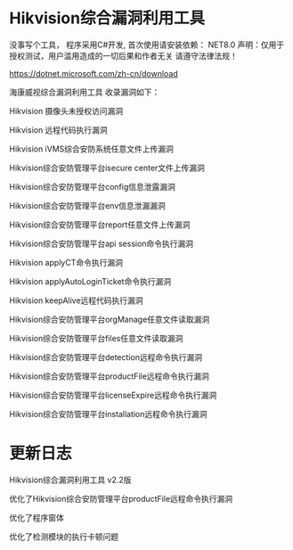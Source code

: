 # Hikvision综合漏洞利用工具

没事写个工具， 程序采用C#开发, 首次使用请安装依赖： NET8.0 声明：仅用于授权测试，用户滥用造成的一切后果和作者无关 请遵守法律法规！

https://dotnet.microsoft.com/zh-cn/download

海康威视综合漏洞利用工具 收录漏洞如下：

Hikvision 摄像头未授权访问漏洞

Hikvision 远程代码执行漏洞

Hikvision iVMS综合安防系统任意文件上传漏洞

Hikvision综合安防管理平台isecure center文件上传漏洞

Hikvision综合安防管理平台config信息泄露漏洞

Hikvision综合安防管理平台env信息泄漏漏洞

Hikvision综合安防管理平台report任意文件上传漏洞

Hikvision综合安防管理平台api session命令执行漏洞

Hikvision applyCT命令执行漏洞

Hikvision applyAutoLoginTicket命令执行漏洞

Hikvision keepAlive远程代码执行漏洞

Hikvision综合安防管理平台orgManage任意文件读取漏洞

Hikvision综合安防管理平台files任意文件读取漏洞

Hikvision综合安防管理平台detection远程命令执行漏洞

Hikvision综合安防管理平台productFile远程命令执行漏洞

Hikvision综合安防管理平台licenseExpire远程命令执行漏洞

Hikvision综合安防管理平台installation远程命令执行漏洞

# 更新日志

Hikvision综合漏洞利用工具 v2.2版

优化了Hikvision综合安防管理平台productFile远程命令执行漏洞

优化了程序窗体

优化了检测模块的执行卡顿问题

